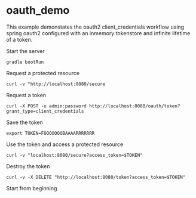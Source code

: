 # oauth_demo

This example demonstates the oauth2 client_credentials workflow using spring oauth2 configured with an inmemory tokenstore and infinite lifetime of a token.

Start the server
```
gradle bootRun
```

Request a protected resource
```
curl -v "http://localhost:8080/secure
```

Request a token
```
curl -X POST -u admin:password http://localhost:8080/oauth/token?grant_type=client_credentials
```

Save the token
```
export TOKEN=FOOOOOOOBAAAARRRRRRR
```

Use the token and access a protected resource
```
curl -v "localhost:8080/secure?access_token=$TOKEN"
```

Destroy the token
```
curl -v -X DELETE "http://localhost:8080/token?access_token=$TOKEN"
```

Start from beginning
